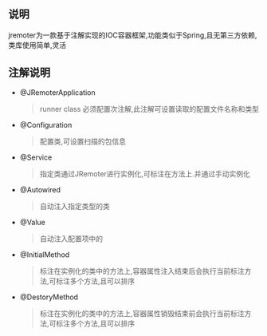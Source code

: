 ## 说明

jremoter为一款基于注解实现的IOC容器框架,功能类似于Spring,且无第三方依赖,类库使用简单,灵活

## 注解说明
* @JRemoterApplication
	> runner class 必须配置次注解,此注解可设置读取的配置文件名称和类型
* @Configuration
	> 配置类,可设置扫描的包信息
* @Service
	> 指定类通过JRemoter进行实例化,可标注在方法上.并通过手动实例化
* @Autowired
	> 自动注入指定类型的类
* @Value
	> 自动注入配置项中的
* @InitialMethod
	> 标注在实例化的类中的方法上,容器属性注入结束后会执行当前标注方法,可标注多个方法,且可以排序
* @DestoryMethod
	> 标注在实例化的类中的方法上,容器属性销毁结束前会执行当前标注方法,可标注多个方法,且可以排序
